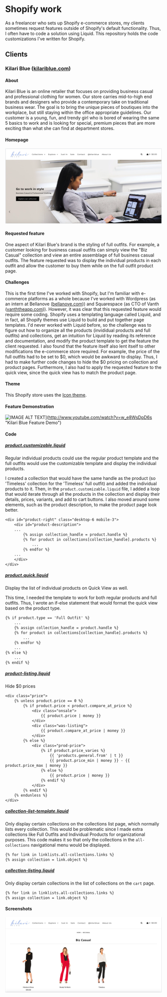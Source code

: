 # Shopify work
As a freelancer who sets up Shopify e-commerce stores, my clients sometimes request features outside of Shopify's default functionality. Thus, I often have to code a solution using Liquid. This repository holds the code customizations I've written for Shopify.

## Clients
### Kilari Blue ([kilariblue.com](www.kilariblue.com))
#### About
Kilari Blue is an online retailer that focuses on providing business casual and professional clothing for women. Our store carries mid-to-high end brands and designers who  provide a contemporary take on traditional business wear. The goal is to bring the unique pieces of boutiques into the workplace, but still staying within the office appropriate guidelines. Our customer is a young, fun, and trendy girl who is bored of wearing the same 5 basics to work and is looking for special, premium pieces that are more exciting than what she can find at department stores.

#### Homepage
![Homepage](https://github.com/AmyJZhao/Shopify-Work/blob/master/Homepage.png)

#### Requested feature
One aspect of Kilari Blue's brand is the styling of full outfits. For example, a customer looking for business casual outfits can simply view the "Biz Casual" collection and view an entire assemblage of full business casual outfits. The feature requested was to display the individual products in each outfit and allow the customer to buy them while on the full outfit product page.
#### Challenges
This is the first time I've worked with Shopify, but I'm familiar with e-commerce platforms as a whole because I've worked with Wordpress (as an intern at Bellanove ([bellanove.com](http://www.bellanove.com/))) and Squarespace (as CTO of Vanth ([vanththeapp.com](https://www.vanththeapp.com/))). However, it was clear that this requested feature would require some coding. Shopify uses a templating language called Liquid, and in fact, all Shopify themes use Liquid to build and put together page templates. I'd never worked with Liquid before, so the challenge was to figure out how to organize all the products (invididual products and full outfits) and collections, get an intuition for Liquid by reading its reference and documentation, and modify the product template to get the feature the client requested.
I also found that the feature itself also lent itself to other modifications the e-commerce store required. For example, the price of the full outfits had to be set to $0, which would be awkward to display. Thus, I had to make further code changes to hide the $0 pricing on collection and product pages. Furthermore, I also had to apply the requested feature to the quick view, since the quick view has to match the product page.
#### Theme
This Shopify store uses the [Icon theme](https://themes.shopify.com/themes/icon/styles/dolce?).
#### Feature Demonstration
![IMAGE ALT TEXT](http://img.youtube.com/vi//w_e8WsDpD6s/0.jpg)](http://www.youtube.com/watch?v=w_e8WsDpD6s "Kilari Blue Feature Demo")

#### Code
##### [product.customizable.liquid](https://github.com/AmyJZhao/Shopify-Work/blob/master/product.customizable.liquid)

Regular individual products could use the regular product template and the full outfits would use the customizable template and display the individual products.

I created a collection that would have the same handle as the product (so 'Timeless' collection for the 'Timeless' full outfit) and added the individual products to it. Then, in the `product.customizable.liquid` file, I added a loop that would iterate through all the products in the collection and display their details, prices, variants, and add to cart buttons. I also moved around some elements, such as the product description, to make the product page look better. 
``` liquid
<div id="product-right" class="desktop-6 mobile-3">
    <div id="product-description">
    ...
        {% assign collection_handle = product.handle %}
        {% for product in collections[collection_handle].products %}
            ...
        {% endfor %}
    ...
    </div>
</div>
```
##### [product.quick.liquid](https://github.com/AmyJZhao/Shopify-Work/blob/master/product.quick.liquid) 

Display the list of individual products on Quick View as well.

This time, I needed the template to work for both regular products and full outfits. Thus, I wrote an if-else statement that would format the quick view based on the product type.
``` liquid
{% if product.type == 'Full Outfit' %}
    ...
    {% assign collection_handle = product.handle %}
    {% for product in collections[collection_handle].products %}
        ...
    {% endfor %}
    ...
{% else %}
    ...
{% endif %}
```
##### [product-listing.liquid](https://github.com/AmyJZhao/Shopify-Work/blob/master/product-listing.liquid)
Hide $0 prices 
``` liquid
<div class="price">
    {% unless product.price == 0 %}
        {% if product.price < product.compare_at_price %}
            <div class="onsale">
                {{ product.price | money }}
            </div>
            <div class="was-listing">
                {{ product.compare_at_price | money }}
            </div>
        {% else %}
            <div class="prod-price">
                {% if product.price_varies %} 
                    {{ 'products.general.from' | t }} 
                    {{ product.price_min | money }} - {{ product.price_max | money }} 
                {% else %}
                    {{ product.price | money }}
                {% endif %}
            </div>
        {% endif %}	
    {% endunless %}
</div>
```
##### [collection-list-template.liquid](https://github.com/AmyJZhao/Shopify-Work/blob/master/collection-list-template.liquid)
Only display certain collections on the collections list page, which normally lists every collection. This would be problematic since I made extra collections like Full Outfits and Individual Products for organizational purposes. This code makes it so that only the collections in the `all-collections` navigational menu would be displayed.
``` liquid
{% for link in linklists.all-collections.links %}
{% assign collection = link.object %}
```
##### [collection-listing.liquid](https://github.com/AmyJZhao/Shopify-Work/blob/master/collection-listing.liquid)
Only display certain collections in the list of collections on the `cart` page.
``` liquid
{% for link in linklists.all-collections.links %}
{% assign collection = link.object %}
```
#### Screenshots
![Collection](https://github.com/AmyJZhao/Shopify-Work/blob/master/CollectionPageEx.png)
